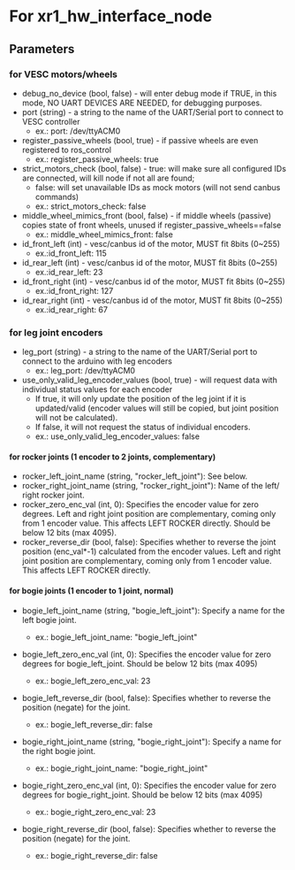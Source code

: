 # For xr1_hw_interface_node

## Parameters
### for VESC motors/wheels
- debug_no_device (bool, false) - will enter debug mode if TRUE, in this mode, NO UART DEVICES ARE NEEDED, for debugging purposes.
- port (string) - a string to the name of the UART/Serial port to connect to VESC controller
  - ex.: port: /dev/ttyACM0
- register_passive_wheels (bool, true) - if passive wheels are even registered to ros_control
  - ex.: register_passive_wheels: true
- strict_motors_check (bool, false) - true: will make sure all configured IDs are connected, will kill node if not all are found; 
  - false: will set unavailable IDs as mock motors (will not send canbus commands)
  - ex.: strict_motors_check: false
- middle_wheel_mimics_front (bool, false) - if middle wheels (passive) copies state of front wheels, unused if register_passive_wheels==false
  - ex.: middle_wheel_mimics_front: false
- id_front_left (int) - vesc/canbus id of the motor, MUST fit 8bits (0~255)
  - ex.:id_front_left: 115
- id_rear_left (int) - vesc/canbus id of the motor, MUST fit 8bits (0~255)
  - ex.:id_rear_left: 23
- id_front_right (int) - vesc/canbus id of the motor, MUST fit 8bits (0~255)
  - ex.:id_front_right: 127
- id_rear_right (int) - vesc/canbus id of the motor, MUST fit 8bits (0~255)
  - ex.:id_rear_right: 67
  
### for leg joint encoders
- leg_port (string) - a string to the name of the UART/Serial port to connect to the arduino with leg encoders
  - ex.: leg_port: /dev/ttyACM0
- use_only_valid_leg_encoder_values (bool, true) - will request data with individual status values for each encoder
  - If true, it will only update the position of the leg joint if it is updated/valid (encoder values will still be copied, but joint position will not be calculated).
  - If false, it will not request the status of individual encoders.
  - ex.: use_only_valid_leg_encoder_values: false

#### for rocker joints (1 encoder to 2 joints, complementary)
- rocker_left_joint_name (string, "rocker_left_joint"): See below.
- rocker_right_joint_name (string, "rocker_right_joint"): Name of the left/ right rocker joint.
- rocker_zero_enc_val (int, 0): Specifies the encoder value for zero degrees. Left and right joint position are complementary, coming only from 1 encoder value. This affects LEFT ROCKER directly. Should be below 12 bits (max 4095).
- rocker_reverse_dir (bool, false): Specifies whether to reverse the joint position (enc_val*-1) calculated from the encoder values. Left and right joint position are complementary, coming only from 1 encoder value. This affects LEFT ROCKER directly.

#### for bogie joints (1 encoder to 1 joint, normal)
- bogie_left_joint_name (string, "bogie_left_joint"): Specify a name for the left bogie joint.
  - ex.: bogie_left_joint_name: "bogie_left_joint"
- bogie_left_zero_enc_val (int, 0): Specifies the encoder value for zero degrees for bogie_left_joint. Should be below 12 bits (max 4095)
  - ex.: bogie_left_zero_enc_val: 23
- bogie_left_reverse_dir (bool, false): Specifies whether to reverse the position (negate) for the joint.
  - ex.: bogie_left_reverse_dir: false

- bogie_right_joint_name (string, "bogie_right_joint"): Specify a name for the right bogie joint.
  - ex.: bogie_right_joint_name: "bogie_right_joint"
- bogie_right_zero_enc_val (int, 0): Specifies the encoder value for zero degrees for bogie_right_joint. Should be below 12 bits (max 4095)
  - ex.: bogie_right_zero_enc_val: 23
- bogie_right_reverse_dir (bool, false): Specifies whether to reverse the position (negate) for the joint.
  - ex.: bogie_right_reverse_dir: false


      